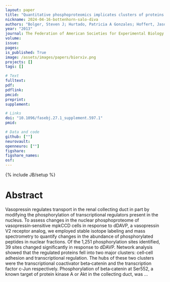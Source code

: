 ```yaml
---
layout: paper
title: "Quantitative phosphoproteomics implicates clusters of proteins involved in cell‐cell adhesion and transcriptional regulation in the vasopressin signaling network"
nickname: 2024-04-16-bottenhorn-salo-diva
authors: "Bolger, Steven J; Hurtado, Patricia A Gonzales; Hoffert, Jason D; Saeed, Fahad; Pisitkun, Trairak; Knepper, Mark A; "
year: "2013"
journal: The Federation of American Societies for Experimental Biology
volume: 
issue:
pages: 
is_published: True
image: /assets/images/papers/biorxiv.png
projects: []
tags: []

# Text
fulltext:
pdf:
pdflink:
pmcid:
preprint: 
supplement:

# Links
doi: "10.1096/fasebj.27.1_supplement.597.1"
pmid:

# Data and code
github: [""]
neurovault:
openneuro: [""]
figshare:
figshare_names:
osf:
---
```

{% include JB/setup %}

# Abstract

Vasopressin regulates transport in the renal collecting duct in part by modifying the phosphorylation of transcriptional regulators present in the nucleus. To assess changes in the nuclear phosphoproteome of vasopressin‐sensitive mpkCCD cells in response to dDAVP, a vasopressin V2 receptor analog, we employed stable isotope labeling and mass spectrometry to quantify changes in the abundance of phosphorylated peptides in nuclear fractions. Of the 1,251 phosphorylation sites identified, 39 sites changed significantly in response to dDAVP. Network analysis showed that the regulated proteins fell into two major clusters: cell‐cell adhesion and transcriptional regulation. The hubs of these two clusters were the transcriptional coactivator beta‐catenin and the transcription factor c‐Jun respectively. Phosphorylation of beta‐catenin at Ser552, a known target of protein kinase A or Akt in the collecting duct, was …
